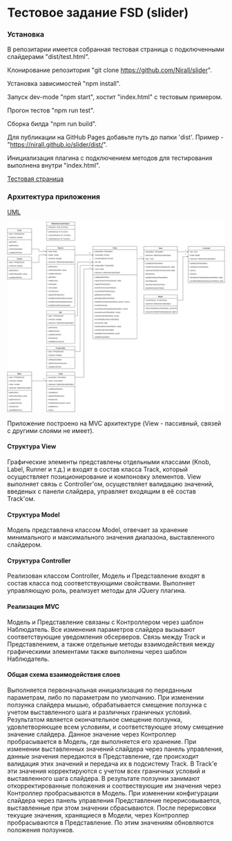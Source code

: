 # Тестовое задание FSD (slider)


### Установка
В репозитарии имеется собранная тестовая страница с подключенными слайдерами "dist/test.html".

Клонирование репозитория "git clone https://github.com/Nirall/slider".

Установка зависимостей "npm install".

Запуск dev-mode "npm start", хостит "index.html" с тестовым примером.

Прогон тестов "npm run test".

Сборка билда "npm run build".

Для публикации на GitHub Pages добавьте путь до папки 'dist'. Пример - "https://nirall.github.io/slider/dist/".

Инициализация плагина с подключением методов для тестирования выполнена внутри "index.html".

[Тестовая страница](https://nirall.github.io/slider/dist/)

### Архитектура приложения
[UML](https://viewer.diagrams.net/?target=blank&highlight=0000ff&edit=_blank&layers=1&nav=1&title=UML.drawio#R7V1bc9pIE%2F01VPE9sCWJ%2B6OxQ%2BLEt4293uyjDAPIFhKRRLD9678Z3WFagthzsZ2uSu2isbhI50yr%2B3RPT6N9vHz8HNirxbk%2FJW7DMqaPjfZJw7Ksjtmn%2F2MjT8lI3%2BglA%2FPAmSZDZjFw7TyTdNBIR9fOlIRbJ0a%2B70bOantw4nsemURbY3YQ%2BJvt02a%2Bu%2F2tK3tOuIHrie3yo%2F8602iRjpq9YfGHL8SZL7Kv7nU7yV%2BWdnZ2einhwp76m9JQ%2B1OjfRz4fpS8Wj4eE5fdvezG%2FHv69K979tD7%2FPXv8Kf9z%2BjbzcVtK%2Fmw8e%2B8Jb%2BGgHjRiz%2F659H65%2B39eHZ5d7aanZ5ebL6Neq2BlXz2L9tdb9%2BxMHrK7mFEHunXjhbR0qUDJn0ZRoH%2FQI591w%2FoiOd79MzRzHHdnSHbdeYePZzQH07o%2BOgXCSKHonOU%2FmHpTKfsa0abhROR65U9Yd%2B5oVykY4G%2F9qaE%2FXyDHh14E9Kfz76IPJauKL0pn4m%2FJFHwRE9J%2F9pJ4U0JbnXT401Bl%2ByURYkoGSvslKDz%2FIMLDOiLFIbfgMQccpB88%2Fw7DpVw4yxdO7nzvhddp38xD7ntkc%2Fu72ThuNMz%2B8lfs2sKI3vykB2NFn7gPNOPtQvI7SBK57fV2zrjmr0zRSkgIT3nKkPJ3Bk6tx%2B3TjyzwygdmPiua69C5y6%2FjKUdzB1v5EeRv5RMglZusJ4y%2B8XTwBwAPDCHNURIv%2B87tWy2N6cXln9hb4d1Jv91PYh1ve0vs10KsGdHZMTmSsiRL7%2FSl%2FMxI3qJjw1r1Di2GkcGcQlF5ig5%2BHJzfvaJDjBoKkzI79oNl8yiSvqG1Fo43vwsPuekU4x8T%2B8XG%2FLpe2dubLYX1NYQL7YrkR3ZCc8YqVa%2B40XxDe2O6D96vcfGX91Gl%2F7wY3psFsf0Hzs9iI59j16L7cQsJJTEG8KIDPCzfo7vJ%2BjTNvD76LhLkJeYJWN2e%2FJ1%2FNw5u7CPvP%2B%2Bb8z595tWG2QBfVN4m6LDiGAZd%2FTpTmwPGSCaAV1LHQNgQ2ACFNhB2XVi9BKUM4fLfBHEuWuQYnrDID9pmRzubR73NoCxa98R98oPncjx2ecHybk72GuDtz84DN6BLHR5TzA383MSxVg2%2F4fTWjTuA92GvVOLezZhEHrx0JumQpMOYt%2Btxj4sYe%2FPZvQQGSCeAe0Drb40BvSqGbBeTWlg0SwcPCSAeAL0Opq9Ol5tGNkBBzSKDQLFhsF27J9LqiUO5HrAFgc6VjUJDpYaOm9WaTBhpcFCmeGF9kiEygAzUYA12njPs%2Bl60J13LTJ9vL6fPZ%2BQVhUDUGVQQwBAZJBGANAfqREb%2FbuQBPRSwtwUnNsP5DIeZXf58u6eZZCQEmIpAQgT0igBPxZQd5KHrmnwDigIryzdKYuBUX9QDj0gPyie2XBSIcP%2B5JQ6eSGCLwV8QHlQ%2B6SHrDoqD8rwB4QHxZOfF55b7D2eEzUzVw9xF477kA%2F%2F1c57%2FnnfSmb9wvao4zWyg2PXmTw0yS966UgA4SG%2BqTDGf36Yjb%2Fcdu5%2FrK7Gf2%2BMz0d3X1tAiHcTME3vnWuOv6suble35cWFBhjG8GwQVPxmpVY4Y0ebNw%2FtjAlldvQGnWp6VGuRedlcZo4s%2FvtM9XIkaKgGNR4KRcKmn18WI66KIbRZGUtrDcBrZEmQlNKeWUCZbE6FYO15JDindyOnwvd4CGkgmAaAOKmYBjXxakKDo%2Bk0lisSnRrJII8MgCypmAw1hTN3dpDkKaBcaor8u0W0xnFJlwjAyVMxuEOCpTTgYZe7zi8I%2FDl1B8NRRoCr0gASQSgRDnVVpQUyMA8oxMnyIwZ%2FshLpowEvDdKudkevpiIO8496SJE539rmOfSg3wE5zT9yS%2BTKMfwHyTsKCumMA%2F03AXlHeKbvr3wsgnyUIYXjD8iQik19f6%2Bpv3XIZhz4y1ifTARpdgctg9LDRk4I50RHoaWHOcFXw%2BacsFcr4k1v%2FAt%2FSpr0yoMnZIB4oU97VD%2FgGMCykvRCySZRcsLmZB2wC79lp%2BCjQTwJhgojfJAEQz5FleYoJ77HLuQyXhBz48cUaManIQ9E86AN5IYU84CP8Ft5dRJT%2FBOLkLABi5TEM6Cj20kc8omfggGF2I88kMuDvm7HcMhnfraqVhICnNP7nYQJFzRwTEKFRn9UChySLFGjf4IkEU6SoW7fcQhVtMUkWdJ7nFCk6d%2FdI%2Faisc%2FLWPRhzwvHrTwlNCFhmFmIdUg%2BMXuQ2InzZdkuIDGEEwPo5qWYGLzOCBEj9R2SlfbICamc6Gv3KnnpMYsvF2TygIxQXVhkaPcvIdkpqStiSfaEC6kHkcpPl9iUQw4ZLN1%2BZN57sIINieCUmIQwIivkgHAOdLX7k3wmYivgjAtLSgslioAT1Ug5lBjo9iRNo1KOLLkNx64fsjATnw5SaNADmrWopkGlJgmtoCoMAy6oksOItm7nMS%2BJ5RmRVLKUilBRnRZPgK5ChxHu4s6r0weVJr6zFXbvqqsXIDyByyzzhfgftKlXxTIJa7uc1jKOgsCm19xzGXXGa28Sly1avXkxddFm7TUAb7LTF%2FyToUrrHZSxq89L4T20j5esrj4V1bX0m6bTy3TiJx5Kc1asm8ymPfoowgnRO%2FBxJG%2B%2B8wpnsXaSsAQp8kIDL4D244p5UVNy6%2FmRM3u6zB0FC1mhhhVKW4OBMS2fIbtJtg3DIEbpPkhtYGMieB%2Bk3osagrzJfZDgyvBqO4X9ifcaptpJ%2Fn52QYIfVtifWBUBVG6CVKG1AgzAsFUMugr3QILB5TMr2ItWCfLad0Gqa0XLb4WDmXaJXNC%2FLRLQmhR70yokgPZdkUxenK5o44XRp8DocyeFBjWjBFWIvMr7%2FefQYDpWqekPbGPoLPAEd4lGWwRP7DeZKIN%2FMtynwjKiVBCLA84qdQzxfyX%2B2nfEsaomP2oOiiigcgcc%2BCfXaI%2FYlUwPKQ7eOEceKyAxEqUoUfge6nzKEqMsSGlEMUoN9rotvlXTnAzlKMVsULlVDsyGGl0a9SgFDNC%2FaU6NB0gfBvGTHZ8EEqJ%2FlbvlwMjX1EfRW5u1FUHsxWMPtKNUi327xgVk2J8xFxqhlyH66XYA2zWbDIQLf4PQy4Ie6D6pGPoab49BjxZfFvZQx0nF2NeUIWADYhUUAFpOKqZA5WLe7VaD65Cc%2BBsP98mUxQSg6aRiJlT2lOOYUHSeRCaIZwLQWVIxEyqbyHFM%2BGeFPJDEA6jLpGIeDDlUyXROsqojelMW%2Fpw1JP5UjO5s01Wcc%2BbHGRyWwLknUfSUlhXZ68hvbG1lQx6d6Efp9X%2FsoygYydFJVksUHzxlB8w%2F%2BVE%2BKL2LHRZvi4%2BK902PgiDmytSxlz51eBZsZ032h7HjZj%2BJx7iuAin018GE1NzXdH5HdjAntZxJZXl202sZExDXjpxf5ZMk0KHD6wMmR5B02nNbEx1uASoL2PKU4GbhROSaznz2nZvAXnG0%2Bz3ADi8Zy25BFr0BXZo60AytKRh7HSR83F63BSCWDwrkwk754LB%2FaAsOIUvX3m75YKZjchVEuG7tZa5D53BqvpUqwg4sLGAVmTIKaC8k7GDHFYnwHlokKKtcqFuXMOAqRjA6FE4AlZ00YAbU5Q1IdHJKH%2B0ho8DUSV8hC4SzQH%2FnjE5NqQgWCylggPbiwS6fQTi3gwcOagw%2BBQafXOcU0wR6bsHLGIcfO%2F7swpuqY%2Fz5UqOUT%2FD30zili6uYNFNAe%2BuUXlUn2HSAoe%2Btl3fAKmsE%2F5XgH9pZRd7837%2FbOi5hU0wKaAmbYlZAsQpKUqLwBZawKe2n1K2pXcclbJKx123xe7DXj0vYdLABWMKmmA31q1kLcRLRF48%2BsHxNMfo1yQnUJBWE%2F8AyNsUM4JMTLfYez4mamf%2BPwIsHHljDphh4vvBgq3SVKdPJdmUIvwTZT7sXyOt%2B8daVHNaYjBCYjBgckIqAc1IfPBXRq5GhKAw2%2FfyyDnVVDKFtqrVN%2BTx%2FPyVxvZpEOZ2rDwUNtvYmS1KpuC%2BZHFZor5Lr16zARKFaDym0N%2BDrYas1ifAe3EpPlk6drfSskScK5wDDFPEE0F4016%2BRJ9nedOyhH2KEKgF67dVy%2FZpm%2F9hyQQUFtPfX60ML7VGclA689rZ6%2FT3r6mOpKlEn40X1mKWUqghob7bX5%2BUhZggmAaE%2BIPoAsnDX3mivz0tBDPd4CTsiLkP70%2B71YScNKZ00sjrvva00Mga8kVYaAz4A7FbN%2Bz%2BjlYZpGZp7aZhGDyepjEmatbHZO0kH1puapKbB%2B2e8EPuxZ2l7d5M0oMuJ4lk6wFn6yln682j98%2FZ%2BPLu8O1vNTk8vNt9GvXyr4f2ztCN6lsZvTbOe%2BQmpY1l88hUbKDFzZwFkP204MT7w%2FHanv0PG5BcILQAwDT6V86f1zGpnhKlpe6vWhGRMQBMi9kGfBdZlEwLamqH5NkxIe8cHNdLpWmlDdt7QTtP3cm2IyZcz%2F%2FE2pKvdhvCeINoQATakBwQLzw%2Bz8Zfbzv2P1dX4743x%2Bejua6sl3IS8kg98Ic8fP0l1d8c0gZ3Vbx2y4XDBamCBNBgYOyFjtsNEWX3tAjxo1xHhA1QDm1ZN7h%2FLgV%2FTXNsU0aIEJKW8%2FVQrdtrG0k%2BdtIAKghXTAq4OobeBPRjizdfjl4i9aOyhul%2FF2GODCpkAg5W%2FEMKyKn9Ni68A2i39DezNFVb%2FymQBVP6reJ7X7bIZl4LFNv6W%2FfmYDlDXfV4uCaNEsZEaEqgBlQerpUbFVtxW5hLSm0LxdV0SjAN%2FyaJZJIYCYkBFw4qJYYF%2BIVYNy4YeKhtWDD2fAGglhw5zGeg9mTlzdBykSwZQwbBiJlS2t5gsyOThOiKrZkj%2Fg%2FBLgB%2BqG1YMP1Q4XMB%2Fbj%2FGLmNzmb5AGsgQDvX7iHz4sEUDx0tpkL5AGkigAbRxt1oaZMUI5cb7%2FpS4HNqY3opvg5z0VvdQ%2FzAPLj9qeqtd03Zvsg4YELE5ChMZ%2B3hrCC1UvYXKJ%2Fs7ynBliV%2FMcL0hWujPcAFbznM4Y5bjxQAfmsaSluQANpIvt2LesvvN7QcDnSfJaXGZ2OUsE78b7TE6seKpAm0ip9gW7C%2BC2Fa8Yw93V%2FJGekihxxvIlHX4Z0XBBwx0ZAY6prlT7Q4W8vVBOnzwSKcDN274xWpL49gGrDJFg1Qxt18V0sAElGWPgNbyDPllrLvE0MMSDGL%2FWuyhuEUt9p2a4h0MZzXRAop2FNMCi%2FZkAgwW7UEIS4tnOzXVWli0p4gFUCii%2BNFfo2aGBNQzkAkSmADV6KllQhYCQ0ygF0w22MRLBvBQDZ5i4HkTkNfgYb9WWbhDCVbFuENRX6lam4X7mVSdlF7EAuUFdQiwLleqIACV5Cl2C%2FbtOMX0gGviTTNuhEgOReSACvYUG44%2Bhyt2iWjsFan3dokYpJNub7OqfDml5lYz%2Fe62uN22VHSOATa8%2FtOaUvR3sgpt7W0msx%2BENkGsTegeahJ6oi3CK%2FnQQT5IaTuatdvYz4gsn%2FdmKMFX0Pxpdts0hjvZZ%2B0tv7LG4%2B9ooraMvwyjvz1bB8Ph3vlKj65I4MR6tt5JnBUVH2DW31hHMGDzT5zE8lqC0cPA96OyB00vdZGk49uf%2Fg8%3D)

![UMl local](src/UML.png?raw=true "Title")

Приложение построено на MVC архитектуре (View - пассивный, связей с другими слоями не имеет).

#### Структура View
Графические элементы представлены отдельными классами (Knob, Label, Runner и т.д.) и входят в состав класса Track, который  осуществляет позиционирование и компоновку элементов. View выполняет связь с Controller'ом, осуществляет валидацию значений, введеных с панели слайдера, управляет входящим в её состав Track'ом.

#### Структура Model
Модель представлена классом Model, отвечает за хранение минимального и максимального значения диапазона, выставленного слайдером.

#### Структура Controller
Реализован классом Controller, Модель и Представление входят в состав класса под соответствующими свойствами. Выполняет управляющую роль, реализует методы для JQuery плагина.

#### Реализация MVC
Модель и Представление связаны с Контроллером через шаблон Наблюдатель. Все изменения параметров слайдера вызывают соответствующие уведомления обсерверов. Связь между Track и Представлением, а также отдельные методы взаимодействия между графическими элементами также выполнены через шаблон Наблюдатель.

#### Общая схема взаимодействия слоев
Выполняется первоначальная инициализация по переданным параметрам, либо по параметрам по умолчанию.
При изменении ползунка слайдера мышью, обрабатывается смещение ползунка с учетом выставленного шага и различных граничных условий. Результатом является окончательное смещение ползунка, удовлетворяющее всем условиям, и соответствующее этому смещение значение слайдера. Данное значение через Контроллер пробрасывается в Модель, где выполняется его хранение.
При изменении выставленных значений слайдера через панель управления, данные значения передаются в Представление, где происходит валидация этих значений и передача их в подсистему Track. В Track'e эти значения корректируются с учетом всех граничных условий и выставленного шага слайдера. В результате ползунки занимают откорректированные положения и соотвествующие им значения через Контроллер пробрасываются в Модель.
При изменении конфигурации слайдера через панель управления Представление перерисовывается, выставленные при этом значении сбрасываются. После перерисовки текущие значения, хранящиеся в Модели, через Контроллер пробрасываются в Представление. По этим значениям обновляются положения ползунков.





